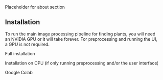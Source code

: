 Placeholder for about section

## Installation

To run the main image processing pipeline for finding plants, you will need an NVIDIA GPU or it will take forever. For preprocessing and running the UI, a GPU is not required.

Full installation

Installation on CPU (if only running preprocessing and/or the user interface)

Google Colab
